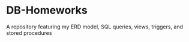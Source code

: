 # DB-Homeworks
A repository featuring my ERD model, SQL queries, views, triggers, and stored procedures
